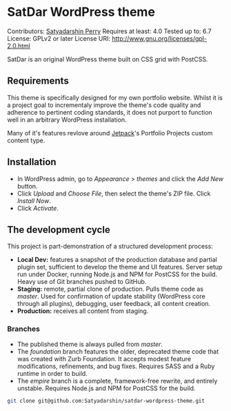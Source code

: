 # SatDar WordPress theme

Contributors: [Satyadarshin Perry](https://www.satyadarshin.com/author/granddesigner)
Requires at least: 4.0
Tested up to: 6.7
License: GPLv2 or later
License URI: http://www.gnu.org/licenses/gpl-2.0.html

SatDar is an original WordPress theme built on CSS grid with PostCSS.

## Requirements

This theme is specifically designed for my own portfolio website. Whilst it is a project goal to incrementaly improve the theme's code quality and adherence to pertinent coding standards, it does not purport to function well in an arbitrary WordPress installation.  

Many of it's features revlove around [Jetpack](https://jetpack.com/blog/portfolios-wordpress-jetpack/)'s Portfolio Projects custom content type.


## Installation 

* In WordPress admin, go to *Appearance* > *themes* and click the *Add New* button.
* Click *Upload* and *Choose File*, then select the theme's ZIP file. Click *Install Now*.
* Click *Activate*.

## The development cycle

This project is part-demonstration of a structured development process:
* **Local Dev:** features a snapshot of the production database and partial plugin set, sufficient to develop the theme and UI features. Server setup run under Docker, running Node.js and NPM for PostCSS for the build. Heavy use of Git branches pushed to GitHub.
* **Staging:** remote, partial clone of production. Pulls theme code as *master*. Used for confirmation of update stability (WordPress core through all plugins), debugging, user feedback, all content creation.  
* **Production:** receives all content from staging. 

### Branches

* The published theme is always pulled from *master*. 
* The *foundation* branch features the older, deprecated theme code that was created with Zurb Foundation. It accepts modest feature modifications, refinements, and bug fixes. Requires SASS and a Ruby runtime in order to build. 
* The *empire* branch is a complete, framework-free rewrite, and entirely unstable. Requires Node.js and NPM for PostCSS for the build.

```bash
git clone git@github.com:Satyadarshin/satdar-wordpress-theme.git
```

